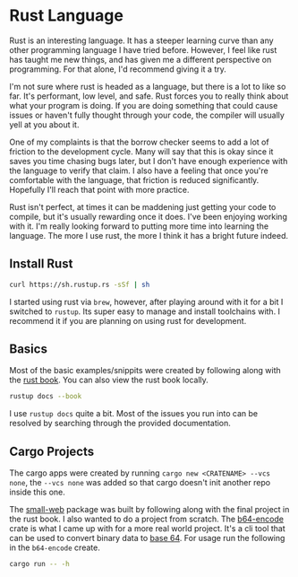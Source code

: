 Rust Language
=============

Rust is an interesting language. It has a steeper learning curve than any other
programming language I have tried before. However, I feel like rust has taught
me new things, and has given me a different perspective on programming. For that
alone, I'd recommend giving it a try.

I'm not sure where rust is headed as a language, but there is a lot to like
so far. It's performant, low level, and safe. Rust forces you to really think
about what your program is doing. If you are doing something that could cause
issues or haven't fully thought through your code, the compiler will usually
yell at you about it.

One of my complaints is that the borrow checker seems to add a lot of friction
to the development cycle. Many will say that this is okay since it saves you
time chasing bugs later, but I don't have enough experience with the language
to verify that claim. I also have a feeling that once you're comfortable with
the language, that friction is reduced significantly. Hopefully I'll reach that
point with more practice.

Rust isn't perfect, at times it can be maddening just getting your code to
compile, but it's usually rewarding once it does. I've been enjoying working
with it. I'm really looking forward to putting more time into learning the
language. The more I use rust, the more I think it has a bright future indeed.

## Install Rust

```bash
curl https://sh.rustup.rs -sSf | sh
```

I started using rust via `brew`, however, after playing around with it for a
bit I switched to `rustup`. Its super easy to manage and install toolchains
with. I recommend it if you are planning on using rust for development.

## Basics

Most of the basic examples/snippits were created by following along with the
[rust book](https://doc.rust-lang.org/book/). You can also view the rust book locally.

```bash
rustup docs --book
```

I use `rustup docs` quite a bit. Most of the issues you run into can be
resolved by searching through the provided documentation.

## Cargo Projects

The cargo apps were created by running `cargo new <CRATENAME> --vcs none`, the
`--vcs none` was added so that cargo doesn't init another repo inside this one.

The [small-web](small-web) package was built by following along with the final
project in the rust book. I also wanted to do a project from scratch. The
[b64-encode](b64-encode) crate is what I came up with for a more real world
project. It's a cli tool that can be used to convert binary data to
[base 64](https://en.wikipedia.org/wiki/Base64). For usage run the following in
the `b64-encode` create.

```bash
cargo run -- -h
```

